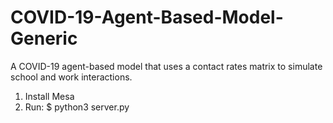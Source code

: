 # COVID-19-Agent-Based-Model-Generic
A COVID-19 agent-based model that uses a contact rates matrix to simulate school and work interactions.

1. Install Mesa
2. Run: $ python3 server.py
